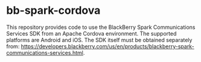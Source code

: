 # bb-spark-cordova
This repository provides code to use the BlackBerry Spark Communications Services SDK from an Apache Cordova environment. The supported platforms are Android and iOS. The SDK itself must be obtained separately from:  https://developers.blackberry.com/us/en/products/blackberry-spark-communications-services.html.
